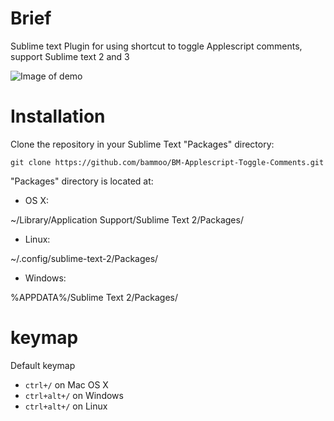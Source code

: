 # Brief

Sublime text Plugin for using shortcut to toggle Applescript comments, support Sublime text 2 and 3

![Image of demo](http://ww3.sinaimg.cn/large/6110a121gw1eyzaig6t9fg209u0400sw.gif)


# Installation

Clone the repository in your Sublime Text "Packages" directory:

```shell
git clone https://github.com/bammoo/BM-Applescript-Toggle-Comments.git
```


"Packages" directory is located at:

+ OS X:

~/Library/Application Support/Sublime Text 2/Packages/
   
+ Linux:

~/.config/sublime-text-2/Packages/

+ Windows:

%APPDATA%/Sublime Text 2/Packages/


# keymap

Default keymap

- `ctrl+/` on Mac OS X
- `ctrl+alt+/` on Windows
- `ctrl+alt+/` on Linux
